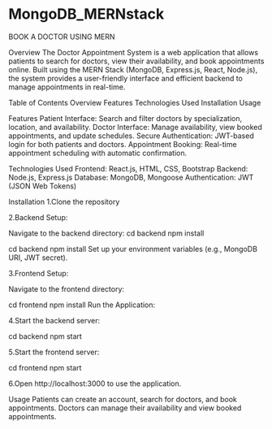 # MongoDB_MERNstack

BOOK A DOCTOR USING MERN

Overview
The Doctor Appointment System is a web application that allows patients to search for doctors, view their availability, and book appointments online. Built using the MERN Stack (MongoDB, Express.js, React, Node.js), the system provides a user-friendly interface and efficient backend to manage appointments in real-time.

Table of Contents
Overview
Features
Technologies Used
Installation
Usage


Features
Patient Interface: Search and filter doctors by specialization, location, and availability.
Doctor Interface: Manage availability, view booked appointments, and update schedules.
Secure Authentication: JWT-based login for both patients and doctors.
Appointment Booking: Real-time appointment scheduling with automatic confirmation.

Technologies Used
Frontend: React.js, HTML, CSS, Bootstrap
Backend: Node.js, Express.js
Database: MongoDB, Mongoose
Authentication: JWT (JSON Web Tokens)

Installation
1.Clone the repository

2.Backend Setup:

Navigate to the backend directory:
cd backend
npm install



cd backend
npm install
Set up your environment variables (e.g., MongoDB URI, JWT secret).

3.Frontend Setup:

Navigate to the frontend directory:

cd frontend
npm install
Run the Application:

4.Start the backend server:

cd backend
npm start

5.Start the frontend server:

cd frontend
npm start

6.Open http://localhost:3000 to use the application.

Usage
Patients can create an account, search for doctors, and book appointments.
Doctors can manage their availability and view booked appointments.

